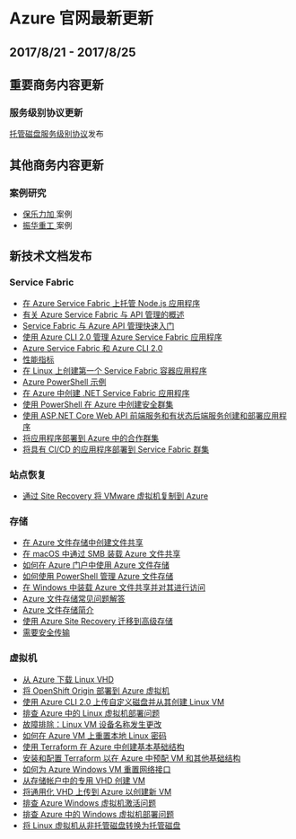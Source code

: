 <properties
	pageTitle="Azure 官网本周更新 | Azure"
    description="Azure 官网本周更新"
    services=""
    documentationCenter=""
    authors=""
    manager=""
    editor=""
    tags=""/>

<tags ms.service="weekly-updates" ms.date="" wacn.date="" wacn.lang="cn"/>

# Azure 官网最新更新

## 2017/8/21 - 2017/8/25

## 重要商务内容更新
### 服务级别协议更新

<p><a id="weekly-updates-8-22_managed-disks-sla"  href="/support/sla/managed-disks">托管磁盘服务级别协议</a>发布</p>

## 其他商务内容更新
### 案例研究
<ul>
<li><a id="weekly-updates-8-22_pernod-ricard-china"  href="/partnerancasestudy/case-studies/pernod-ricard-china/">保乐力加 </a>案例</li>
<li><a id="weekly-updates-8-22_zpmc"  href="/partnerancasestudy/case-studies/zpmc/">振华重工 </a>案例</li>
</ul>

## 新技术文档发布
### Service Fabric
<ul>
<li><a id="weekly-updates-8-25_docs-quickstart-guest-app" href="//docs.azure.cn/zh-cn/service-fabric/quickstart-guest-app">在 Azure Service Fabric 上托管 Node.js 应用程序</a></li>
<li><a id="weekly-updates-8-25_docs-service-fabric-api-management-overview" href="//docs.azure.cn/zh-cn/service-fabric/service-fabric-api-management-overview">有关 Azure Service Fabric 与 API 管理的概述</a></li>
<li><a id="weekly-updates-8-25_docs-service-fabric-api-management-quick-start" href="//docs.azure.cn/zh-cn/service-fabric/service-fabric-api-management-quick-start">Service Fabric 与 Azure API 管理快速入门</a></li>
<li><a id="weekly-updates-8-25_docs-service-fabric-application-lifecycle-azure-cli-2-0" href="//docs.azure.cn/zh-cn/service-fabric/service-fabric-application-lifecycle-azure-cli-2-0">使用 Azure CLI 2.0 管理 Azure Service Fabric 应用程序</a></li>
<li><a id="weekly-updates-8-25_docs-service-fabric-azure-cli-2-0" href="//docs.azure.cn/zh-cn/service-fabric/service-fabric-azure-cli-2-0">Azure Service Fabric 和 Azure CLI 2.0</a></li>
<li><a id="weekly-updates-8-25_docs-service-fabric-diagnostics-event-generation-perf" href="//docs.azure.cn/zh-cn/service-fabric/service-fabric-diagnostics-event-generation-perf">性能指标</a></li>
<li><a id="weekly-updates-8-25_docs-service-fabric-get-started-containers-linux" href="//docs.azure.cn/zh-cn/service-fabric/service-fabric-get-started-containers-linux">在 Linux 上创建第一个 Service Fabric 容器应用程序</a></li>
<li><a id="weekly-updates-8-25_docs-service-fabric-powershell-samples" href="//docs.azure.cn/zh-cn/service-fabric/service-fabric-powershell-samples">Azure PowerShell 示例</a></li>
<li><a id="weekly-updates-8-25_docs-service-fabric-quickstart-dotnet" href="//docs.azure.cn/zh-cn/service-fabric/service-fabric-quickstart-dotnet">在 Azure 中创建 .NET Service Fabric 应用程序</a></li>
<li><a id="weekly-updates-8-25_docs-service-fabric-tutorial-create-cluster-azure-ps" href="//docs.azure.cn/zh-cn/service-fabric/service-fabric-tutorial-create-cluster-azure-ps">使用 PowerShell 在 Azure 中创建安全群集</a></li>
<li><a id="weekly-updates-8-25_docs-service-fabric-tutorial-create-dotnet-app" href="//docs.azure.cn/zh-cn/service-fabric/service-fabric-tutorial-create-dotnet-app">使用 ASP.NET Core Web API 前端服务和有状态后端服务创建和部署应用程序</a></li>
<li><a id="weekly-updates-8-25_docs-service-fabric-tutorial-deploy-app-to-party-cluster" href="//docs.azure.cn/zh-cn/service-fabric/service-fabric-tutorial-deploy-app-to-party-cluster">将应用程序部署到 Azure 中的合作群集</a></li>
<li><a id="weekly-updates-8-25_docs-service-fabric-tutorial-deploy-app-with-cicd-vsts" href="//docs.azure.cn/zh-cn/service-fabric/service-fabric-tutorial-deploy-app-with-cicd-vsts">将具有 CI/CD 的应用程序部署到 Service Fabric 群集</a></li>
</ul>

### 站点恢复
<ul>
<li><a id="weekly-updates-8-25_docs-site-recovery-vmware-to-azure" href="//docs.azure.cn/zh-cn/site-recovery/site-recovery-vmware-to-azure">通过 Site Recovery 将 VMware 虚拟机复制到 Azure</a></li>
</ul>

### 存储
<ul>
<li><a id="weekly-updates-8-25_docs-storage-file-how-to-create-file-share" href="//docs.azure.cn/zh-cn/storage/storage-file-how-to-create-file-share">在 Azure 文件存储中创建文件共享</a></li>
<li><a id="weekly-updates-8-25_docs-storage-file-how-to-use-files-mac" href="//docs.azure.cn/zh-cn/storage/storage-file-how-to-use-files-mac">在 macOS 中通过 SMB 装载 Azure 文件共享</a></li>
<li><a id="weekly-updates-8-25_docs-storage-file-how-to-use-files-portal" href="//docs.azure.cn/zh-cn/storage/storage-file-how-to-use-files-portal">如何在 Azure 门户中使用 Azure 文件存储</a></li>
<li><a id="weekly-updates-8-25_docs-storage-file-how-to-use-files-powershell" href="//docs.azure.cn/zh-cn/storage/storage-file-how-to-use-files-powershell">如何使用 PowerShell 管理 Azure 文件存储</a></li>
<li><a id="weekly-updates-8-25_docs-storage-file-how-to-use-files-windows" href="//docs.azure.cn/zh-cn/storage/storage-file-how-to-use-files-windows">在 Windows 中装载 Azure 文件共享并对其进行访问</a></li>
<li><a id="weekly-updates-8-25_docs-storage-files-faq" href="//docs.azure.cn/zh-cn/storage/storage-files-faq">Azure 文件存储常见问题解答</a></li>
<li><a id="weekly-updates-8-25_docs-storage-files-introduction" href="//docs.azure.cn/zh-cn/storage/storage-files-introduction">Azure 文件存储简介</a></li>
<li><a id="weekly-updates-8-25_docs-storage-migrate-to-premium-storage-using-azure-site-recovery" href="//docs.azure.cn/zh-cn/storage/storage-migrate-to-premium-storage-using-azure-site-recovery">使用 Azure Site Recovery 迁移到高级存储</a></li>
<li><a id="weekly-updates-8-25_docs-storage-require-secure-transfer" href="//docs.azure.cn/zh-cn/storage/storage-require-secure-transfer">需要安全传输</a></li>
</ul>

### 虚拟机
<ul>
<li><a id='weekly-updates-8-25_docs-download-vhd' href='//docs.azure.cn/zh-cn/virtual-machines/linux/download-vhd'>从 Azure 下载 Linux VHD</a></li>
<li><a id='weekly-updates-8-25_docs-openshift-get-started' href='//docs.azure.cn/zh-cn/virtual-machines/linux/openshift-get-started'>将 OpenShift Origin 部署到 Azure 虚拟机</a></li>
<li><a id='weekly-updates-8-25_docs-sa-upload-vhd' href='//docs.azure.cn/zh-cn/virtual-machines/linux/sa-upload-vhd'>使用 Azure CLI 2.0 上传自定义磁盘并从其创建 Linux VM</a></li>
<li><a id='weekly-updates-8-25_docs-troubleshoot-deploy-vm' href='//docs.azure.cn/zh-cn/virtual-machines/linux/troubleshoot-deploy-vm'>排查 Azure 中的 Linux 虚拟机部署问题</a></li>
<li><a id='weekly-updates-8-25_docs-troubleshoot-device-names-problems' href='//docs.azure.cn/zh-cn/virtual-machines/linux/troubleshoot-device-names-problems'>故障排除：Linux VM 设备名称发生更改</a></li>
<li><a id='weekly-updates-8-25_docs-virtual-machines-linux-reset-password' href='//docs.azure.cn/zh-cn/virtual-machines/linux/virtual-machines-linux-reset-password'>如何在 Azure VM 上重置本地 Linux 密码</a></li>
<li><a id='weekly-updates-8-25_docs-terraform-create-complete-vm' href='//docs.azure.cn/zh-cn/virtual-machines/terraform-create-complete-vm'>使用 Terraform 在 Azure 中创建基本基础结构</a></li>
<li><a id='weekly-updates-8-25_docs-terraform-install-configure' href='//docs.azure.cn/zh-cn/virtual-machines/terraform-install-configure'>安装和配置 Terraform 以在 Azure 中预配 VM 和其他基础结构</a></li>
<li><a id='weekly-updates-8-25_docs-reset-network-interface' href='//docs.azure.cn/zh-cn/virtual-machines/windows/reset-network-interface'>如何为 Azure Windows VM 重置网络接口</a></li>
<li><a id='weekly-updates-8-25_docs-sa-create-vm-specialized' href='//docs.azure.cn/zh-cn/virtual-machines/windows/sa-create-vm-specialized'>从存储帐户中的专用 VHD 创建 VM</a></li>
<li><a id='weekly-updates-8-25_docs-sa-upload-generalized' href='//docs.azure.cn/zh-cn/virtual-machines/windows/sa-upload-generalized'>将通用化 VHD 上传到 Azure 以创建新 VM</a></li>
<li><a id='weekly-updates-8-25_docs-troubleshoot-activation-problems' href='//docs.azure.cn/zh-cn/virtual-machines/windows/troubleshoot-activation-problems'>排查 Azure Windows 虚拟机激活问题</a></li>
<li><a id='weekly-updates-8-25_docs-troubleshoot-deploy-vm' href='//docs.azure.cn/zh-cn/virtual-machines/windows/troubleshoot-deploy-vm'>排查 Azure 中的 Windows 虚拟机部署问题</a></li>
<li><a id='weekly-updates-8-25_docs-convert-unmanaged-to-managed-disks' href='//docs.azure.cn/zh-cn/virtual-machines/linux/convert-unmanaged-to-managed-disks'>将 Linux 虚拟机从非托管磁盘转换为托管磁盘</a></li>
</ul>